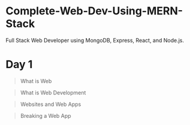 # Complete-Web-Dev-Using-MERN-Stack
Full Stack Web Developer using MongoDB, Express, React, and Node.js.

# Day 1
> What is Web

> What is Web Development

> Websites and Web Apps

> Breaking a Web App
